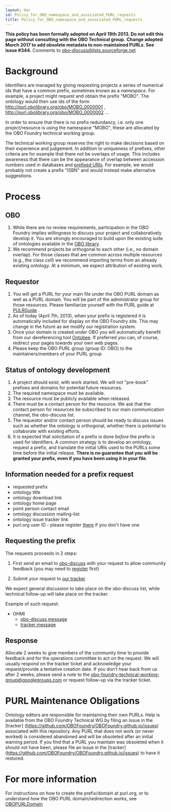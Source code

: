 ```yaml
---
layout: doc
id: Policy_for_OBO_namespace_and_associated_PURL_requests
title: Policy_for_OBO_namespace_and_associated_PURL_requests
---
```


**This policy has been formally adopted on April 19th 2013. Do not edit this page without consulting with the OBO Technical group.**
**Change adopted March 2017 to add obsolete metadata to non-maintained PURLs. See issue #344.**
Comments to [obo-discuss@lists.sourceforge.net](mailto:obo-discuss@lists.sourceforge.net)

# Background

Identifiers are managed by giving requesting projects a series of numerical ids that have a common prefix, sometimes known as a _namespace_. For example, a project might request and obtain the prefix "MOBO". The ontology would then use ids of the form http://purl.obolibrary.org/obo/MOBO_0000001 , http://purl.obolibrary.org/obo/MOBO_0000002 ...

In order to ensure that there is no prefix redundancy, i.e. only one project/resource is using the namespace "MOBO", these are allocated by the OBO Foundry technical working group.

The technical working group reserves the right to make decisions based on their experience and judgement. In addition to uniqueness of prefixes, other criteria are for example that there not be overlaps of usage. This includes awareness that there can be the appearance of overlap between accession numbers used in databases and [prefixed URIs](http://www.w3.org/TR/curie/). For example, we would probably not create a prefix "ISBN" and would instead make alternative suggestions.

# Process #

## OBO ##
  1. While there are no review requirements, participation in the OBO Foundry implies willingness to discuss your project and collaboratively develop it. You are strongly encouraged to build upon the existing suite of ontologies available in the [OBO library](http://obofoundry.org).
  1. We recommend projects be orthogonal to each other (i.e., no domain overlap). For those classes that are common across multiple resources (e.g., the class _cell_) we recommend importing terms from an already existing ontology. At a minimum, we expect attribution of existing work.

## Requestor ##

  1. You will get a PURL for your main file under the OBO PURL domain as well as a PURL domain. You will be part of the administrator group for those resources. Please familiarize yourself with the PURL guide at [PULRGuide](PURLGuide.html) .
  1. As of today (April 7th, 2013), when your prefix is registered it is automatically included for display on the OBO Foundry site. This may change in the future as we modify our registration system.
  1. Once your domain is created under OBO you will automatically benefit from our dereferencing tool [Ontobee](http://www.ontobee.org). If preferred you can, of course, redirect your pages towards your own web pages.
  1. Please keep the OBO PURL group (group ID: OBO) to the maintainers/members of your PURL group

## Status of ontology development ##

  1. A project should exist, with work started. We will not "pre-book" prefixes and domains for potential future resources.
  1. The required namespace must be available.
  1. The resource must be publicly available when released.
  1. There must be a contact person for the resource. We ask that the contact person for resources be subscribed to our main communication channel, the obo-discuss list.
  1. The requestor and/or contact person should be ready to discuss issues such as whether the ontology is orthogonal, whether there is potential to collaborate with existing efforts.
  1. It is expected that solicitation of a prefix is done _before_ the prefix is used for identifiers. A common strategy is to develop an ontology, request a prefix, and translate the initial URIs used to the PURLs some time before the initial release. **There is no guarantee that you will be granted your prefix, even if you have been using it in your file**.

## Information needed for a prefix request ##

  * requested prefix
  * ontology title
  * ontology download link
  * ontology home page
  * point person contact email
  * ontology discussion mailing-list
  * ontology issue tracker link
  * purl.org user ID - please register [there](http://purl.org) if you don't have one

## Requesting the prefix ##

The requests proceeds in 2 steps:

  1. First send an email to [obo-discuss](mailto:obo-discuss@lists.sourceforge.net) with your request to allow community feedback (you may need to [register](https://lists.sourceforge.net/lists/listinfo/obo-discuss) first)

  1. Submit your request to [our tracker](https://github.com/OBOFoundry/OBOFoundry.github.io/issues)

We expect general discussion to take place on the obo-discuss list, while technical follow-up will take place on the tracker.

Example of such request:

 * OHMI
    * [obo-discuss message](https://sourceforge.net/p/obo/mailman/message/35692927/)
    * [tracker message](https://github.com/OBOFoundry/OBOFoundry.github.io/issues/397)

## Response ##

Allocate 2 weeks to give members of the community time to provide feedback and for the operations committee to act on the request. We will usually respond on the tracker ticket and acknowledge your request/provide a tentative creation date.
If you don't hear back from us after 2 weeks, please send a note to the [obo-foundry-technical-working-group@googlegroups.com](mailto:obo-foundry-technical-working-group@googlegroups.com) or request follow-up via the tracker ticket.

# PURL Maintenance Obligations #

Ontology editors are responsible for maintaining their own PURLs. Help is available from the OBO Foundry Technical WG by filing an issue in the [tracker] (https://github.com/OBOFoundry/OBOFoundry.github.io/issues) associated with this repository. Any PURL that does not work (or never worked) is considered abandoned and will be obsoleted after an initial warning period. If you find that a PURL you maintain was obsoleted when it should not have been, please file an issue in the [tracker] (https://github.com/OBOFoundry/OBOFoundry.github.io/issues) to have it restored.

# For more information #

For instructions on how to create the prefix/domain at purl.org, or to understand how the OBO PURL domain/redirection works, see [OBOPURLDomain](OBOPURLDomain.html)
